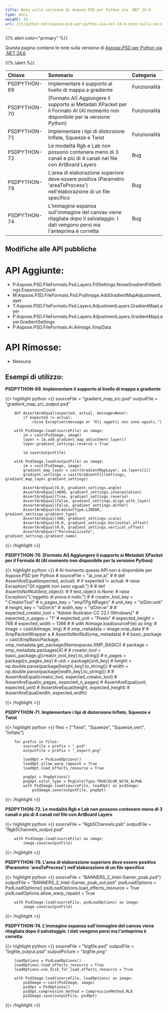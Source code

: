 ```yaml
---
title: Note sulla versione di Aspose.PSD per Python via .NET 24.6
type: docs
weight: 10
url: /it/python-net/aspose-psd-per-python-via-net-24-6-note-sulla-versione/
---
```


{{% alert color="primary" %}}

Questa pagina contiene le note sulla versione di [Aspose.PSD per Python via .NET 24.6](https://pypi.org/project/aspose-psd/)

{{% /alert %}}

| **Chiave**   | **Sommario**                                                                                                    | **Categoria** |
|:-------------|:-----------------------------------------------------------------------------------------------------------------|:-------------|
| PSDPYTHON-69 | Implementare il supporto al livello di mappa a gradiente                                                          | Funzionalità  |
| PSDPYTHON-70 | [Formato AI] Aggiungere il supporto ai Metadati XPacket per il Formato AI (Al momento non disponibile per la versione Python) | Funzionalità  |
| PSDPYTHON-71 | Implementare i tipi di distorsione Inflate, Squeeze e Twist                                                       | Funzionalità  |
| PSDPYTHON-72 | Le modalità Rgb e Lab non possono contenere meno di 3 canali e più di 4 canali nel file con ArtBoard Layers        | Bug          |
| PSDPYTHON-79 | L'area di elaborazione superiore deve essere positiva (Parametro 'areaToProcess') nell'elaborazione di un file specifico | Bug          |
| PSDPYTHON-74 | L'immagine espansa sull'immagine del canvas viene ritagliata dopo il salvataggio. I dati vengono persi ma l'anteprima è corretta | Bug          |

## **Modifiche alle API pubbliche**
# **API Aggiunte:**
- P:Aspose.PSD.FileFormats.Psd.Layers.FillSettings.NoiseGradientFillSettings.ExpansionCount
- M:Aspose.PSD.FileFormats.Psd.PsdImage.AddGradientMapAdjustmentLayer
- T:Aspose.PSD.FileFormats.Psd.Layers.AdjustmentLayers.GradientMapLayer
- P:Aspose.PSD.FileFormats.Psd.Layers.AdjustmentLayers.GradientMapLayer.GradientSettings
- P:Aspose.PSD.FileFormats.Ai.AiImage.XmpData

# **API Rimosse:**
- Nessuna

## **Esempi di utilizzo:**

**PSDPYTHON-69. Implementare il supporto al livello di mappa a gradiente**

{{< highlight python >}}
        sourceFile = "gradient_map_src.psd"
        outputFile = "gradient_map_src_output.psd"
      
        def AssertAreEqual(expected, actual, message=None):
            if expected != actual:
                raise Exception(message or "Gli oggetti non sono uguali.")

        with PsdImage.load(sourceFile) as image:
            im = cast(PsdImage, image)
            layer = im.add_gradient_map_adjustment_layer()
            layer.gradient_settings.reverse = True

            im.save(outputFile)

        with PsdImage.load(outputFile) as image:
            im = cast(PsdImage, image)
            gradient_map_layer = cast(GradientMapLayer, im.layers[1])
            gradient_settings = cast(GradientFillSettings, gradient_map_layer.gradient_settings)

            AssertAreEqual(0.0, gradient_settings.angle)
            AssertAreEqual(4096, gradient_settings.interpolation)
            AssertAreEqual(True, gradient_settings.reverse)
            AssertAreEqual(False, gradient_settings.align_with_layer)
            AssertAreEqual(False, gradient_settings.dither)
            AssertAreEqual(GradientType.LINEAR, gradient_settings.gradient_type)
            AssertAreEqual(100, gradient_settings.scale)
            AssertAreEqual(0.0, gradient_settings.horizontal_offset)
            AssertAreEqual(0.0, gradient_settings.vertical_offset)
            AssertAreEqual("Personalizzato", gradient_settings.gradient_name)
{{< /highlight >}}

**PSDPYTHON-70. [Formato AI] Aggiungere il supporto ai Metadati XPacket per il Formato AI (Al momento non disponibile per la versione Python)**

{{< highlight python >}}
    #     Al momento questa API non è disponibile per Aspose.PSD per Python
    #     sourceFile = "ai_one.ai"
    #
    #     def AssertAreEqual(expected, actual):
    #         if expected != actual:
    #             raise Exception("Gli oggetti non sono uguali.")
    #
    #     def AssertIsNotNull(test_object):
    #         if test_object is None:
    #             raise Exception("L'oggetto di prova è nullo.")
    #
    #     creator_tool_key = ":CreatorTool"
    #     n_pages_key = "xmpTPg:NPages"
    #     unit_key = "stDim:unit"
    #     height_key = "stDim:h"
    #     width_key = "stDim:w"
    #
    #     expected_creator_tool = "Adobe Illustrator CC 22.1 (Windows)"
    #     expected_n_pages = "1"
    #     expected_unit = "Pixels"
    #     expected_height = 768
    #     expected_width = 1366
    #
    #     with AiImage.load(sourceFile) as img:
    #         image = cast(AiImage, img)
    #
    #         xmp_metadata = image.xmp_data
    #        # XmpPacketWrapper a
    #         AssertIsNotNull(xmp_metadata)
    #
    #         basic_package = cast(XmpBasicPackage, xmp_metadata.get_package(Namespaces.XMP_BASIC))
    #         package = xmp_metadata.packages[4]
    #
    #         creator_tool = basic_package.g[creator_tool_key].to_string()
    #         n_pages = package[n_pages_key]
    #         unit = package[unit_key]
    #         height = np.double.parse(package[height_key].to_string())
    #         width = np.double.parse(package[width_key].to_string())
    #
    #         AssertAreEqual(creator_tool, expected_creator_tool)
    #         AssertAreEqual(n_pages, expected_n_pages)
    #         AssertAreEqual(unit, expected_unit)
    #         AssertAreEqual(height, expected_height)
    #         AssertAreEqual(width, expected_width)

{{< /highlight >}}

**PSDPYTHON-71. Implementare i tipi di distorsione Inflate, Squeeze e Twist**

{{< highlight python >}}
        files = ["Twist", "Squeeze", "Squeeze_vert", "Inflate"]

        for prefix in files:
            sourceFile = prefix + ".psd"
            outputFile = prefix + "_export.png"

            loadOpt = PsdLoadOptions()
            loadOpt.allow_warp_repaint = True
            loadOpt.load_effects_resource = True

            pngOpt = PngOptions()
            pngOpt.color_type = PngColorType.TRUECOLOR_WITH_ALPHA
            with PsdImage.load(sourceFile, loadOpt) as psdImage:
                psdImage.save(outputFile, pngOpt)
{{< /highlight >}}

**PSDPYTHON-72.  Le modalità Rgb e Lab non possono contenere meno di 3 canali e più di 4 canali nel file con ArtBoard Layers**

{{< highlight python >}}
        sourceFile = "Rgb5Channels.psb"
        outputFile = "Rgb5Channels_output.psd"

        with PsdImage.load(sourceFile) as image:
            image.save(outputFile)

{{< /highlight >}}

**PSDPYTHON-79. L'area di elaborazione superiore deve essere positiva (Parametro 'areaToProcess') nell'elaborazione di un file specifico**

{{< highlight python >}}
        sourceFile = "BANNERS_2_Intel-Gamer_psak.psd")
        outputFile = "BANNERS_2_Intel-Gamer_psak_out.psd"
        psdLoadOptions = PsdLoadOptions()
        psdLoadOptions.load_effects_resource = True
        psdLoadOptions.allow_warp_repaint = True

        with PsdImage.load(sourceFile, psdLoadOptions) as image:
            image.save(outputFile)
{{< /highlight >}}

**PSDPYTHON-74. L'immagine espansa sull'immagine del canvas viene ritagliata dopo il salvataggio. I dati vengono persi ma l'anteprima è corretta**

{{< highlight python >}}
        sourceFile = "bigfile.psd"
        outputFile = "bigfile_output.psd"
        outputPicture = "bigfile.png"

        loadOptions = PsdLoadOptions()
        loadOptions.load_effects_resource = True
        loadOptions.use_disk_for_load_effects_resource = True

        with PsdImage.load(sourceFile, loadOptions) as image:
            psdImage = cast(PsdImage, image)
            psdOpt = PsdOptions()
            psdOpt.compression_method = CompressionMethod.RLE
            psdImage.save(outputFile, psdOpt)


{{< /highlight >}}
